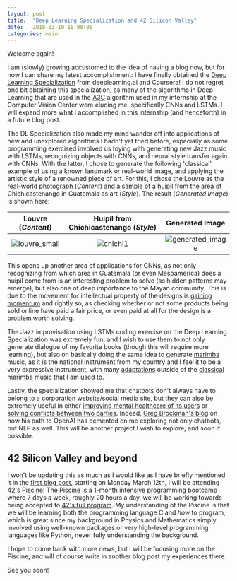 ```yaml
---
layout: post
title:  "Deep Learning Specialization and 42 Silicon Valley"
date:   2018-03-10 18:00:00
categories: main
---
```

Welcome again!

I am (slowly) growing accustomed to the idea of having a blog now, but for now I can share my latest accomplishment: I have finally obtained the [Deep Learning Specialization](https://www.coursera.org/account/accomplishments/specialization/certificate/M94FBCS34JG5) from deeplearning.ai and Coursera! I do not regret one bit obtaining this specialization, as many of the algorithms in Deep Learning that are used in the [A3C](https://arxiv.org/pdf/1602.01783.pdf) algorithm used in my internship at the Computer Vision Center were eluding me, specifically CNNs and LSTMs. I will expand more what I accomplished in this internship (and henceforth) in a future blog post.

The DL Specialization also made my mind wander off into applications of new and unexplored algorithms I hadn't yet tried before, especially as some programming exercised involved us toying with generating new Jazz music with LSTMs, recognizing objects with CNNs, and neural style transfer again with CNNs. With the latter, I chose to generate the following 'classical' example of using a known landmark or real-world image, and applying the artistic style of a renowned piece of art. For this, I chose the Louvre as the real-world photograph (*Content*) and a sample of a [huipil](https://en.wikipedia.org/wiki/Huipil) from the area of Chichicastenango in Guatemala as art (*Style*). The result (*Generated Image*) is shown here:

Louvre (*Content*)             |  Huipil from Chichicastenango (*Style*)          | Generated Image
:-------------------------:|:-------------------------:|:---------------:
![louvre_small](https://user-images.githubusercontent.com/24496178/37248155-c060be48-247e-11e8-9986-ea8e79f106b8.jpg "Louvre")  |  ![chichi1](https://user-images.githubusercontent.com/24496178/37248152-b655d9a6-247e-11e8-93de-b2e2d1f96527.jpg "Huipil") |![generated_image](https://user-images.githubusercontent.com/24496178/37248158-cca7f1bc-247e-11e8-881e-1dbbc0592e24.jpg "Generated Image")

This opens up another area of applications for CNNs, as not only recognizing from which area in Guatemala (or even Mesoamerica) does a huipil come from is an interesting problem to solve (as hidden patterns may emerge), but also one of deep importance to the Mayan community. This is due to the movement for intellectual property of the designs is [gaining momentum](https://indiancountrymedianetwork.com/news/indigenous-peoples/mayan-weavers-seek-legal-protection-designs/) and rightly so, as checking whether or not some products being sold online have paid a fair price, or even paid at all for the design is a problem worth solving. 

The Jazz improvisation using LSTMs coding exercise on the Deep Learning Specialization was extremely fun, and I wish to use them to not only generate dialogue of my favorite books (though this will require more learning), but also on basically doing the same idea to generate [marimba](https://en.wikipedia.org/wiki/Marimba) music, as it is the national instrument from my country and I feel it to be a very expressive instrument, with many [adaptations](https://www.youtube.com/watch?v=qYtrnr4chfU) outside of the [classical marimba music](https://www.youtube.com/watch?v=azEJkeZ90Ok) that I am used to. 

Lastly, the specialization showed me that chatbots don't always have to belong to a corporation website/social media site, but they can also be extremely useful in either [improving mental healthcare of its users](https://www.woebot.io) or [solving conflicts between two parties](http://www.caroami.com). Indeed, [Greg Brockman's blog](https://blog.gregbrockman.com/my-path-to-openai) on how his path to OpenAI has cemented on me exploring not only chatbots, but NLP as well. This will be another project I wish to explore, and soon if possible.

## 42 Silicon Valley and beyond

I won't be updating this as much as I would like as I have briefly mentioned it in the [first blog post](https://pdillis.github.io/main/2018/03/02/Welcome/), starting on Monday March 12th, I will be attending [42's Piscine](https://www.42.us.org/program/intensive-basic-training/)! The Piscine is a 1-month intensive programming bootcamp where 7 days a week, roughly 20 hours a day, we will be working towards being accepted to [42's full program](https://www.42.us.org/program/the-42-program/). My understanding of the Piscine is that we will be learning both the programming language C and *how* to program, which is great since my background in Physics and Mathematics simply involved using well-known packages or very high-level programming languages like Python, never fully understanding the background.

I hope to come back with more news, but I will be focusing more on the Piscine, and will of course write in another blog post my experiences there.

See you soon!
